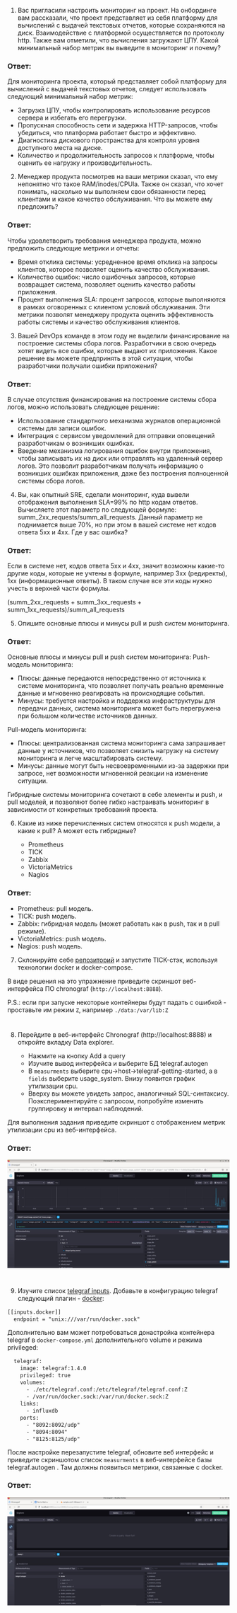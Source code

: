 
1. Вас пригласили настроить мониторинг на проект. На онбординге вам рассказали, что проект представляет из себя 
платформу для вычислений с выдачей текстовых отчетов, которые сохраняются на диск. Взаимодействие с платформой 
осуществляется по протоколу http. Также вам отметили, что вычисления загружают ЦПУ. Какой минимальный набор метрик вы
выведите в мониторинг и почему?

### Ответ:

 Для мониторинга проекта, который представляет собой платформу для вычислений с выдачей текстовых отчетов, следует использовать следующий минимальный набор метрик:
- Загрузка ЦПУ, чтобы контролировать использование ресурсов сервера и избегать его перегрузки.
- Пропускная способность сети и задержка HTTP-запросов, чтобы убедиться, что платформа работает быстро и эффективно.
- Диагностика дискового пространства для контроля уровня доступного места на диске.
- Количество и продолжительность запросов к платформе, чтобы оценить ее нагрузку и производительность.

2. Менеджер продукта посмотрев на ваши метрики сказал, что ему непонятно что такое RAM/inodes/CPUla. Также он сказал, 
что хочет понимать, насколько мы выполняем свои обязанности перед клиентами и какое качество обслуживания. Что вы 
можете ему предложить?

### Ответ:

Чтобы удовлетворить требования менеджера продукта, можно предложить следующие метрики и отчеты:
- Время отклика системы: усредненное время отклика на запросы клиентов, которое позволяет оценить качество обслуживания.
- Количество ошибок: число ошибочных запросов, которые возвращает система, позволяет оценить качество работы приложения.
- Процент выполнения SLA: процент запросов, которые выполняются в рамках оговоренных с клиентом условий обслуживания.
Эти метрики позволят менеджеру продукта оценить эффективность работы системы и качество обслуживания клиентов.

3. Вашей DevOps команде в этом году не выделили финансирование на построение системы сбора логов. Разработчики в свою 
очередь хотят видеть все ошибки, которые выдают их приложения. Какое решение вы можете предпринять в этой ситуации, 
чтобы разработчики получали ошибки приложения?

### Ответ:

 В случае отсутствия финансирования на построение системы сбора логов, можно использовать следующее решение:
- Использование стандартного механизма журналов операционной системы для записи ошибок.
- Интеграция с сервисом уведомлений для отправки оповещений разработчикам о возникших ошибках.
- Введение механизма логирования ошибок внутри приложения, чтобы записывать их на диск или отправлять на удаленный сервер логов.
Это позволит разработчикам получать информацию о возникших ошибках приложения, даже без построения полноценной системы сбора логов.

4. Вы, как опытный SRE, сделали мониторинг, куда вывели отображения выполнения SLA=99% по http кодам ответов. 
Вычисляете этот параметр по следующей формуле: summ_2xx_requests/summ_all_requests. Данный параметр не поднимается выше 
70%, но при этом в вашей системе нет кодов ответа 5xx и 4xx. Где у вас ошибка?

### Ответ:

Если в системе нет, кодов ответа 5xx и 4xx, значит возможны какие-то другие коды, которые не учтены в формуле, например  3xx (редиректы), 1xx (информационные ответы).
В таком случае все эти коды нужно учесть в верхней части формулы.

(summ_2xx_requests + summ_3xx_requests + summ_1xx_requests)/summ_all_requests

5. Опишите основные плюсы и минусы pull и push систем мониторинга.

### Ответ:

Основные плюсы и минусы pull и push систем мониторинга:
Push-модель мониторинга:
- Плюсы: данные передаются непосредственно от источника к системе мониторинга, что позволяет получать реально временные данные и мгновенно реагировать на происходящие события.
- Минусы: требуется настройка и поддержка инфраструктуры для передачи данных, система мониторинга может быть перегружена при большом количестве источников данных.

Pull-модель мониторинга:
- Плюсы: централизованная система мониторинга сама запрашивает данные у источников, что позволяет снизить нагрузку на систему мониторинга и легче масштабировать систему.
- Минусы: данные могут быть несвоевременными из-за задержки при запросе, нет возможности мгновенной реакции на изменение ситуации.

Гибридные системы мониторинга сочетают в себе элементы и push, и pull моделей, и позволяют более гибко настраивать мониторинг в зависимости от конкретных требований проекта.

6. Какие из ниже перечисленных систем относятся к push модели, а какие к pull? А может есть гибридные?

    - Prometheus 
    - TICK
    - Zabbix
    - VictoriaMetrics
    - Nagios

### Ответ:

- Prometheus: pull модель.
- TICK: push модель.
- Zabbix: гибридная модель (может работать как в push, так и в pull режиме).
- VictoriaMetrics: push модель.
- Nagios: push модель.

7. Склонируйте себе [репозиторий](https://github.com/influxdata/sandbox/tree/master) и запустите TICK-стэк, 
используя технологии docker и docker-compose.

В виде решения на это упражнение приведите скриншот веб-интерфейса ПО chronograf (`http://localhost:8888`). 

P.S.: если при запуске некоторые контейнеры будут падать с ошибкой - проставьте им режим `Z`, например
`./data:/var/lib:Z`
#
8. Перейдите в веб-интерфейс Chronograf (http://localhost:8888) и откройте вкладку Data explorer.
        
    - Нажмите на кнопку Add a query
    - Изучите вывод интерфейса и выберите БД telegraf.autogen
    - В `measurments` выберите cpu->host->telegraf-getting-started, а в `fields` выберите usage_system. Внизу появится график утилизации cpu.
    - Вверху вы можете увидеть запрос, аналогичный SQL-синтаксису. Поэкспериментируйте с запросом, попробуйте изменить группировку и интервал наблюдений.

Для выполнения задания приведите скриншот с отображением метрик утилизации cpu из веб-интерфейса.

### Ответ:

![Task8](/10-monitoring-02-systems/task8.jpg "Задание 8")

#
9. Изучите список [telegraf inputs](https://github.com/influxdata/telegraf/tree/master/plugins/inputs). 
Добавьте в конфигурацию telegraf следующий плагин - [docker](https://github.com/influxdata/telegraf/tree/master/plugins/inputs/docker):
```
[[inputs.docker]]
  endpoint = "unix:///var/run/docker.sock"
```

Дополнительно вам может потребоваться донастройка контейнера telegraf в `docker-compose.yml` дополнительного volume и 
режима privileged:
```
  telegraf:
    image: telegraf:1.4.0
    privileged: true
    volumes:
      - ./etc/telegraf.conf:/etc/telegraf/telegraf.conf:Z
      - /var/run/docker.sock:/var/run/docker.sock:Z
    links:
      - influxdb
    ports:
      - "8092:8092/udp"
      - "8094:8094"
      - "8125:8125/udp"
```

После настройке перезапустите telegraf, обновите веб интерфейс и приведите скриншотом список `measurments` в 
веб-интерфейсе базы telegraf.autogen . Там должны появиться метрики, связанные с docker.

### Ответ:

![Task9](/10-monitoring-02-systems/task9.jpg "Задание 9")